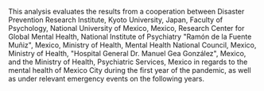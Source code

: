 This analysis evaluates the results from a cooperation between Disaster Prevention Research Institute, Kyoto University, Japan, Faculty of Psychology, National University of Mexico, Mexico, Research Center for Global Mental Health, National Institute of Psychiatry "Ramón de la Fuente Muñiz", Mexico, Ministry of Health, Mental Health National Council, Mexico, Ministry of Health, "Hospital General Dr. Manuel Gea González", Mexico, and the Ministry of Health, Psychiatric Services, Mexico in regards to the mental health of Mexico City during the first year of the pandemic, as well as under relevant emergency events on the following years.
